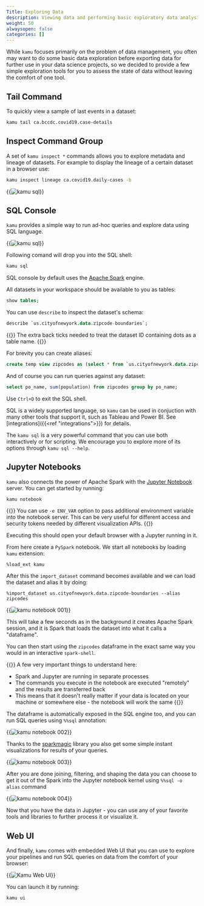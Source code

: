 ```yaml
---
Title: Exploring Data
description: Viewing data and performing basic exploratory data analysis.
weight: 50
alwaysopen: false
categories: []
---
```


While `kamu` focuses primarily on the problem of data management, you often may want to do some basic data exploration before exporting data for further use in your data science projects, so we decided to provide a few simple exploration tools for you to assess the state of data without leaving the comfort of one tool.

## Tail Command
To quickly view a sample of last events in a dataset:

```bash
kamu tail ca.bccdc.covid19.case-details
```

## Inspect Command Group
A set of `kamu inspect *` commands allows you to explore metadata and lineage of datasets. For example to display the lineage of a certain dataset in a browser use:

```bash
kamu inspect lineage ca.covid19.daily-cases -b
```

{{<image filename="/images/cli/first-steps/lineage.png" alt="kamu sql">}}

## SQL Console
`kamu` provides a simple way to run ad-hoc queries and explore data using SQL language.

{{<image filename="/images/cli/first-steps/sql.gif" alt="kamu sql">}}

Following comand will drop you into the SQL shell:
```bash
kamu sql
```

SQL console by default uses the [Apache Spark](https://spark.apache.org/) engine.

All datasets in your workspace should be available to you as tables:

```sql
show tables;
```

You can use `describe` to inspect the dataset's schema:

```sql
describe `us.cityofnewyork.data.zipcode-boundaries`;
```

{{<note>}}
The extra back ticks needed to treat the dataset ID containing dots as a table name.
{{</note>}}

For brevity you can create aliases:

```sql
create temp view zipcodes as (select * from `us.cityofnewyork.data.zipcode-boundaries`);
```

And of course you can run queries against any dataset:

```sql
select po_name, sum(population) from zipcodes group by po_name;
```

Use `Ctrl+D` to exit the SQL shell.

SQL is a widely supported language, so `kamu` can be used in conjuction with many other tools that support it, such as Tableau and Power BI. See [integrations]({{<ref "integrations">}}) for details.

The `kamu sql` is a very powerful command that you can use both interactively or for scripting. We encourage you to explore more of its options through `kamu sql --help`.


## Jupyter Notebooks
`kamu` also connects the power of Apache Spark with the [Jupyter Notebook](https://jupyter.org/) server. You can get started by running:

```bash
kamu notebook
```

{{<tip>}}
You can use `-e ENV_VAR` option to pass additional environment variable into the notebook server. This can be very useful for different access and security tokens needed by different visualization APIs.
{{</tip>}}

Executing this should open your default browser with a Jupyter running in it.

From here create a `PySpark` notebook. We start all notebooks by loading `kamu` extension:

```
%load_ext kamu
```

After this the `import_dataset` command becomes available and we can load the dataset and alias it by doing:

```
%import_dataset us.cityofnewyork.data.zipcode-boundaries --alias zipcodes
```

{{<image filename="/images/cli/first-steps/notebook-001.png" alt="kamu notebook 001">}}

This will take a few seconds as in the background it creates Apache Spark session, and it is Spark that loads the dataset into what it calls a "dataframe".

You can then start using the `zipcodes` dataframe in the exact same way you would in an interactive `spark-shell`.

{{<note>}}
A few very important things to understand here:
- Spark and Jupyter are running in separate processes
- The commands you execute in the notebook are executed "remotely" and the results are transferred back
- This means that it doesn't really matter if your data is located on your machine or somewhere else - the notebook will work the same
{{</note>}}

The dataframe is automatically exposed in the SQL engine too, and you can run SQL queries using `%%sql` annotation:

{{<image filename="/images/cli/first-steps/notebook-002.png" alt="kamu notebook 002">}}

Thanks to the [sparkmagic](https://github.com/jupyter-incubator/sparkmagic) library you also get some simple instant visualizations for results of your queries.

{{<image filename="/images/cli/first-steps/notebook-003.png" alt="kamu notebook 003">}}

After you are done joining, filtering, and shaping the data you can choose to get it out of the Spark into the Jupyter notebook kernel using `%%sql -o alias` command

{{<image filename="/images/cli/first-steps/notebook-004.png" alt="kamu notebook 004">}}

Now that you have the data in Jupyter - you can use any of your favorite tools and libraries to further process it or visualize it.

## Web UI
And finally, `kamu` comes with embedded Web UI that you can use to explore your pipelines and run SQL queries on data from the comfort of your browser:

{{<image filename="/images/cli/first-steps/kamu-ui.png" alt="Kamu Web UI">}}

You can launch it by running:

```bash
kamu ui
```